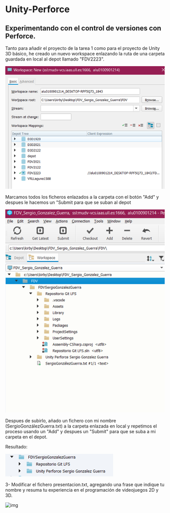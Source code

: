 # Unity-Perforce

## Experimentando con el control de versiones con Perforce.

Tanto para añadir el proyecto de la tarea 1 como para el proyecto de Unity 3D básico, he creado un nuevo workspace enlazando la ruta de una carpeta guardada en local al depot llamado "FDV2223".

![img](./img/workspace.PNG)

Marcamos todos los ficheros enlazados a la carpeta con el botón "Add" y despues le hacemos un "Submit para que se suban al depot

![img](./img/ficheros.PNG)

Despues de subirlo, añado un fichero con mi nombre (SergioGonzálezGuerra.txt) a la carpeta enlazada en local y repetimos el proceso usando un "Add" y despues un "Submit" para que se suba a mi carpeta en el depot.

Resultado:

![img](./img/tarea1.PNG)


3- Modificar el fichero presentacion.txt, agregando una frase que indique tu nombre y resuma tu experiencia en el programación de videojuegos 2D y 3D.

![img](./img/presentacion.png)




